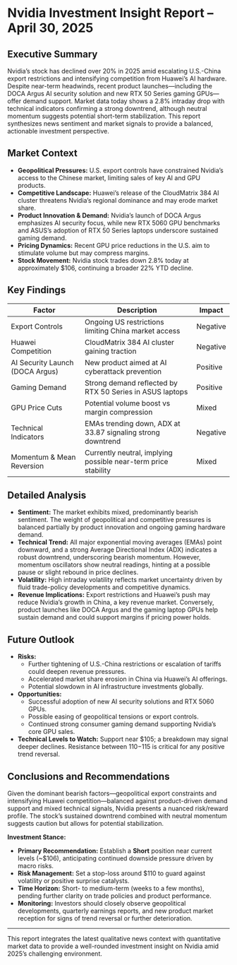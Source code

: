 # Nvidia Investment Insight Report – April 30, 2025

## Executive Summary  
Nvidia’s stock has declined over 20% in 2025 amid escalating U.S.-China export restrictions and intensifying competition from Huawei’s AI hardware. Despite near-term headwinds, recent product launches—including the DOCA Argus AI security solution and new RTX 50 Series gaming GPUs—offer demand support. Market data today shows a 2.8% intraday drop with technical indicators confirming a strong downtrend, although neutral momentum suggests potential short-term stabilization. This report synthesizes news sentiment and market signals to provide a balanced, actionable investment perspective.

## Market Context  
- **Geopolitical Pressures:** U.S. export controls have constrained Nvidia’s access to the Chinese market, limiting sales of key AI and GPU products.  
- **Competitive Landscape:** Huawei’s release of the CloudMatrix 384 AI cluster threatens Nvidia’s regional dominance and may erode market share.  
- **Product Innovation & Demand:** Nvidia’s launch of DOCA Argus emphasizes AI security focus, while new RTX 5060 GPU benchmarks and ASUS’s adoption of RTX 50 Series laptops underscore sustained gaming demand.  
- **Pricing Dynamics:** Recent GPU price reductions in the U.S. aim to stimulate volume but may compress margins.  
- **Stock Movement:** Nvidia stock trades down 2.8% today at approximately $106, continuing a broader 22% YTD decline.

## Key Findings  
| Factor                      | Description                                                   | Impact                |
|-----------------------------|---------------------------------------------------------------|-----------------------|
| Export Controls             | Ongoing US restrictions limiting China market access          | Negative              |
| Huawei Competition          | CloudMatrix 384 AI cluster gaining traction                    | Negative              |
| AI Security Launch (DOCA Argus) | New product aimed at AI cyberattack prevention                | Positive              |
| Gaming Demand               | Strong demand reflected by RTX 50 Series in ASUS laptops      | Positive              |
| GPU Price Cuts              | Potential volume boost vs margin compression                   | Mixed                 |
| Technical Indicators        | EMAs trending down, ADX at 33.87 signaling strong downtrend   | Negative              |
| Momentum & Mean Reversion   | Currently neutral, implying possible near-term price stability | Mixed                 |

## Detailed Analysis  
- **Sentiment:** The market exhibits mixed, predominantly bearish sentiment. The weight of geopolitical and competitive pressures is balanced partially by product innovation and ongoing gaming hardware demand.  
- **Technical Trend:** All major exponential moving averages (EMAs) point downward, and a strong Average Directional Index (ADX) indicates a robust downtrend, underscoring bearish momentum. However, momentum oscillators show neutral readings, hinting at a possible pause or slight rebound in price declines.  
- **Volatility:** High intraday volatility reflects market uncertainty driven by fluid trade-policy developments and competitive dynamics.  
- **Revenue Implications:** Export restrictions and Huawei’s push may reduce Nvidia’s growth in China, a key revenue market. Conversely, product launches like DOCA Argus and the gaming laptop GPUs help sustain demand and could support margins if pricing power holds.

## Future Outlook  
- **Risks:**  
  - Further tightening of U.S.-China restrictions or escalation of tariffs could deepen revenue pressures.  
  - Accelerated market share erosion in China via Huawei’s AI offerings.  
  - Potential slowdown in AI infrastructure investments globally.  
- **Opportunities:**  
  - Successful adoption of new AI security solutions and RTX 5060 GPUs.  
  - Possible easing of geopolitical tensions or export controls.  
  - Continued strong consumer gaming demand supporting Nvidia’s core GPU sales.  
- **Technical Levels to Watch:** Support near $105; a breakdown may signal deeper declines. Resistance between $110-$115 is critical for any positive trend reversal.

## Conclusions and Recommendations  
Given the dominant bearish factors—geopolitical export constraints and intensifying Huawei competition—balanced against product-driven demand support and mixed technical signals, Nvidia presents a nuanced risk/reward profile. The stock’s sustained downtrend combined with neutral momentum suggests caution but allows for potential stabilization.

**Investment Stance:**  
- **Primary Recommendation:** Establish a **Short** position near current levels (~$106), anticipating continued downside pressure driven by macro risks.  
- **Risk Management:** Set a stop-loss around $110 to guard against volatility or positive surprise catalysts.  
- **Time Horizon:** Short- to medium-term (weeks to a few months), pending further clarity on trade policies and product performance.  
- **Monitoring:** Investors should closely observe geopolitical developments, quarterly earnings reports, and new product market reception for signs of trend reversal or further deterioration.

---

This report integrates the latest qualitative news context with quantitative market data to provide a well-rounded investment insight on Nvidia amid 2025’s challenging environment.